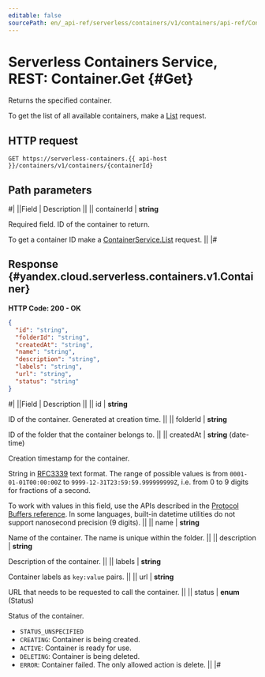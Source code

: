 ```yaml
---
editable: false
sourcePath: en/_api-ref/serverless/containers/v1/containers/api-ref/Container/get.md
---
```


# Serverless Containers Service, REST: Container.Get {#Get}

Returns the specified container.

To get the list of all available containers, make a [List](/docs/serverless/containers/api-ref/Container/list#List) request.

## HTTP request

```
GET https://serverless-containers.{{ api-host }}/containers/v1/containers/{containerId}
```

## Path parameters

#|
||Field | Description ||
|| containerId | **string**

Required field. ID of the container to return.

To get a container ID make a [ContainerService.List](/docs/serverless/containers/api-ref/Container/list#List) request. ||
|#

## Response {#yandex.cloud.serverless.containers.v1.Container}

**HTTP Code: 200 - OK**

```json
{
  "id": "string",
  "folderId": "string",
  "createdAt": "string",
  "name": "string",
  "description": "string",
  "labels": "string",
  "url": "string",
  "status": "string"
}
```

#|
||Field | Description ||
|| id | **string**

ID of the container. Generated at creation time. ||
|| folderId | **string**

ID of the folder that the container belongs to. ||
|| createdAt | **string** (date-time)

Creation timestamp for the container.

String in [RFC3339](https://www.ietf.org/rfc/rfc3339.txt) text format. The range of possible values is from
`0001-01-01T00:00:00Z` to `9999-12-31T23:59:59.999999999Z`, i.e. from 0 to 9 digits for fractions of a second.

To work with values in this field, use the APIs described in the
[Protocol Buffers reference](https://developers.google.com/protocol-buffers/docs/reference/overview).
In some languages, built-in datetime utilities do not support nanosecond precision (9 digits). ||
|| name | **string**

Name of the container. The name is unique within the folder. ||
|| description | **string**

Description of the container. ||
|| labels | **string**

Container labels as `key:value` pairs. ||
|| url | **string**

URL that needs to be requested to call the container. ||
|| status | **enum** (Status)

Status of the container.

- `STATUS_UNSPECIFIED`
- `CREATING`: Container is being created.
- `ACTIVE`: Container is ready for use.
- `DELETING`: Container is being deleted.
- `ERROR`: Container failed. The only allowed action is delete. ||
|#